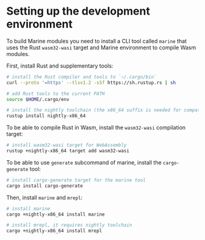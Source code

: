 # Setting up the development environment

To build Marine modules you need to install a CLI tool called `marine` that uses the Rust `wasm32-wasi` target and Marine environment to compile Wasm modules.

First, install Rust and supplementary tools:
<!-- cSpell:disable -->
```sh
# install the Rust compiler and tools to `~/.cargo/bin`
curl --proto '=https' --tlsv1.2 -sSf https://sh.rustup.rs | sh

# add Rust tools to the current PATH
source $HOME/.cargo/env

# install the nightly toolchain (the x86_64 suffix is needed for compatibility with M1) 
rustup install nightly-x86_64
```

To be able to compile Rust in Wasm, install the `wasm32-wasi` compilation target:

```sh
# install wasm32-wasi target for WebAssembly
rustup +nightly-x86_64 target add wasm32-wasi
```
<!-- cSpell:enable -->

To be able to use `generate` subcommand of marine, install the `cargo-generate` tool:

```sh
# install cargo-generate target for the marine tool
cargo install cargo-generate
```

Then, install `marine` and `mrepl`:

```sh
# install marine
cargo +nightly-x86_64 install marine

# install mrepl, it requires nightly toolchain
cargo +nightly-x86_64 install mrepl
```
